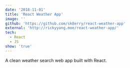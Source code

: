 ```yaml
---
date: '2018-11-01'
title: 'React Weather App'
image: ''
github: 'https://github.com/sk8erry/react-weather-app'
external: 'http://rickyyang.moe/react-weather-app/'
tech:
  - React
  - JS
show: 'true'
---
```


A clean weather search web app built with React.
